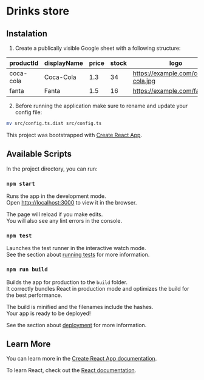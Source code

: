 # Drinks store

## Instalation

1. Create a publically visible Google sheet with a following structure:

| productId | displayName | price | stock | logo                              |
| --------- | ----------- | ----- | ----- | --------------------------------- |
| coca-cola | Coca-Cola   | 1.3   | 34    | https://example.com/coca-cola.jpg |
| fanta     | Fanta       | 1.5   | 16    | https://example.com/fanta.jpg     |

2. Before running the application make sure to rename and update your config file:

```bash
mv src/config.ts.dist src/config.ts
```

This project was bootstrapped with [Create React App](https://github.com/facebook/create-react-app).

## Available Scripts

In the project directory, you can run:

### `npm start`

Runs the app in the development mode.<br>
Open [http://localhost:3000](http://localhost:3000) to view it in the browser.

The page will reload if you make edits.<br>
You will also see any lint errors in the console.

### `npm test`

Launches the test runner in the interactive watch mode.<br>
See the section about [running tests](https://facebook.github.io/create-react-app/docs/running-tests) for more information.

### `npm run build`

Builds the app for production to the `build` folder.<br>
It correctly bundles React in production mode and optimizes the build for the best performance.

The build is minified and the filenames include the hashes.<br>
Your app is ready to be deployed!

See the section about [deployment](https://facebook.github.io/create-react-app/docs/deployment) for more information.

## Learn More

You can learn more in the [Create React App documentation](https://facebook.github.io/create-react-app/docs/getting-started).

To learn React, check out the [React documentation](https://reactjs.org/).
